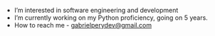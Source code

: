 - I’m interested in software engineering and development
- I’m currently working on my Python proficiency, going on 5 years.
- How to reach me - gabrielperydev@gmail.com

